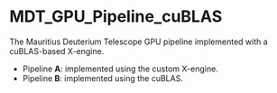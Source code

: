 # MDT_GPU_Pipeline_cuBLAS

The Mauritius Deuterium Telescope GPU pipeline implemented with a
cuBLAS-based X-engine.

* Pipeline **A**: implemented using the custom X-engine.
* Pipeline **B**: implemented using the cuBLAS.
